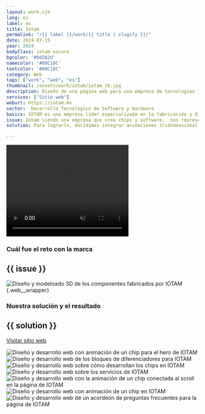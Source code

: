 ```yaml
---
layout: work.njk 
lang: es
label: es
title: Iotam
permalink: "/{{ label }}/work/{{ title | slugify }}/"
date: 2024-07-15
year: 2024
bodyClass: iotam oscuro
bgcolor: '#0d282d'
namecolor: '#00C18C'
textcolor: '#00C18C'
category: Web
tags: ["work", "web", "es"]
thumbnail: /assets/work/iotam/iotam_tb.jpg
description: Diseño de una página web para una empresa de tecnologías IOT
services: ["Sitio web"]
weburl: https://iotam.mx
sector:  Desarrollo Tecnológico de Software y Hardware
basics: IOTAM es una empresa líder especializada en la fabricación y diseño de soluciones de hardware IoT de última generación. Su misión es empoderar a las empresas proporcionando herramientas tecnológicas avanzadas que mejoran la gestión de recursos, mitigan los riesgos y permiten la toma de decisiones basada en datos.
issue: Iotam siendo una empresa que crea chips y software,  nos representó un reto en la forma en como debíamos de presentar los contenidos. Como con cualquier sitio, debía ser intuitivo y fácil de comprender, pero además debía proyectar un grado de modernidad y tecnología.
solution: Para lograrlo, decidimos integrar animaciones tridimensional, las cuales llevamos a cabo con la creación de modelos 3D de sus gabinetes y componentes reales. Tras generar la animación, vinculamos los fotogramas al movimiento del scroll cuando el usuario navega el sitio, a fin de brindarle un toque distintivo mientras se consume la información de los servicios de IOTAM. Por último, la estructura se maneja mediante bloques o recuadros con bordes redondeados, en alusión a su identidad y a los nodos que integran los chips.

---
```


<div class="column__1 web__wrapper">
    <video width="320" height="240" autoplay muted playsinline loop x-webkit-airplay="allow">
        <source src="/assets/work/iotam/iotam_chip_hero_b.mp4" type="video/mp4">
        Tu navegador no logró reproducir este video, considera actualizarlo a una versión más reciente
    </video>
</div>

<div class="column__2 web__wrapper">
    <div class="col__left">
        <h3>Cuál fue el reto con la marca</h3>
    </div>
    <div class="col__right">
        <h2>{{ issue }}</h2>
    </div>
</div>

![Diseño y modeloado 3D de los componentes fabricados por IOTAM](/assets/work/iotam/iotam_portada.jpg){.web__wrapper}

<div class="column__2 work__column__2 web__wrapper">
    <div class="col__left">
        <h3>Nuestra solución y el resultado</h3>
    </div>
    <div class="col__right">
        <h2>{{ solution }}</h2>
        <a class="btn btn__no__arrows" style="background-color:{{textcolor}}; color: {{bgcolor}};" href="{{ weburl }}" target="_blank">Visitar sitio web</a>
    </div>
</div>

![Diseño y desarrollo web con animación de un chip para el hero de IOTAM](/assets/work/iotam/iotam_web1.jpg)
![Diseño y desarrollo web de los bloques de diferenciadores para IOTAM](/assets/work/iotam/iotam_web2.jpg)
![Diseño y desarrollo web sobre cómo desarrollan los chips en IOTAM](/assets/work/iotam/iotam_web3.jpg)
![Diseño y desarrollo web sobre los servicios de IOTAM](/assets/work/iotam/iotam_web4.jpg)
![Diseño y desarrollo web con la animación de un chip conectada al scroll en la página de IOTAM](/assets/work/iotam/iotam_web5.jpg)
![Diseño y desarrollo web con animación de un chip en IOTAM](/assets/work/iotam/iotam_web6.jpg)
![Diseño y desarrollo web de un acordeón de preguntas frecuentes para la página de IOTAM](/assets/work/iotam/iotam_web7.jpg)